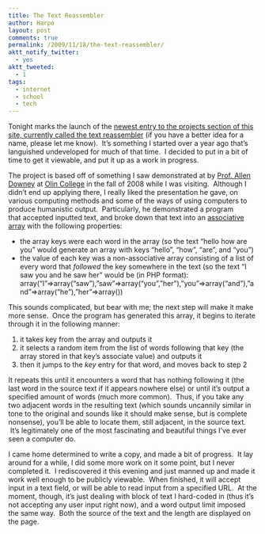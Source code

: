 ```yaml
---
title: The Text Reassembler
author: Harpo
layout: post
comments: true
permalink: /2009/11/18/the-text-reassembler/
aktt_notify_twitter:
  - yes
aktt_tweeted:
  - 1
tags:
  - internet
  - school
  - tech
---
```

Tonight marks the launch of the [newest entry to the projects section of this site, currently called the text reassembler][1] (if you have a better idea for a name, please let me know).  It&#8217;s something I started over a year ago that&#8217;s languished undeveloped for much of that time.  I decided to put in a bit of time to get it viewable, and put it up as a work in progress.

The project is based off of something I saw demonstrated at by <a href="http://olin.edu/faculty_staff/bios/bio_adowney.asp" target="_blank">Prof. Allen Downey</a> at <a href="http://olin.edu" target="_blank">Olin College</a> in the fall of 2008 while I was visiting.  Although I didn&#8217;t end up applying there, I really liked the presentation he gave, on various computing methods and some of the ways of using computers to produce humanistic output.  Particularly, he demonstrated a program that accepted inputted text, and broke down that text into an <a href="http://en.wikipedia.org/wiki/Associative_array" target="_blank">associative array</a> with the following properties:

*   the array keys were each word in the array (so the text &#8220;hello how are you&#8221; would generate an array with keys &#8220;hello&#8221;, &#8220;how&#8221;, &#8220;are&#8221;, and &#8220;you&#8221;)
*   the value of each key was a non-associative array consisting of a list of every word that *followed* the key somewhere in the text (so the text &#8220;I saw you and he saw her&#8221; would be (in PHP format): array(&#8220;I&#8221;=>array(&#8220;saw&#8221;),&#8221;saw&#8221;=>array(&#8220;you&#8221;,&#8221;her&#8221;),&#8221;you&#8221;=>array(&#8220;and&#8221;),&#8221;and&#8221;=>array(&#8220;he&#8221;),&#8221;her&#8221;=>array())

This sounds complicated, but bear with me; the next step will make it make more sense.  Once the program has generated this array, it begins to iterate through it in the following manner:

1.  it takes key from the array and outputs it
2.  it selects a random item from the list of words following that key (the array stored in that key&#8217;s associate value) and outputs it
3.  then it jumps to the *key* entry for that word, and moves back to step 2

It repeats this until it encounters a word that has nothing following it (the last word in the source text if it appears nowhere else) or until it&#8217;s output a specified amount of words (much more common).  Thus, if you take any two adjacent words in the resulting text (which sounds uncannily similar in tone to the original and sounds like it should make sense, but is complete nonsense), you&#8217;ll be able to locate them, still adjacent, in the source text.  It&#8217;s legitimately one of the most fascinating and beautiful things I&#8217;ve ever seen a computer do.

I came home determined to write a copy, and made a bit of progress.  It lay around for a while, I did some more work on it some point, but I never completed it.  I rediscovered it this evening and just manned up and made it work well enough to be publicly viewable.  When finished, it will accept input in a text field, or will be able to read input from a specified URL.  At the moment, though, it&#8217;s just dealing with block of text I hard-coded in (thus it&#8217;s not accepting any user input right now), and a word output limit imposed the same way.  Both the source of the text and the length are displayed on the page.

 [1]: http://www.harpojaeger.com/projects/text-reassembler